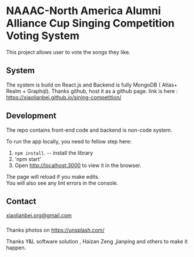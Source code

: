 # NAAAC-North America Alumni Alliance Cup Singing Competition Voting System

This project allows user to vote the songs they like.

## System
The system is build on React.js and Backend is fully MongoDB ( Atlas+ Realm + Graphql).
Thanks github, host it as a github page. link is here : https://xiaolianbei.github.io/sining-competition/

## Development
The repo contains front-end code and backend is non-code system. 

To run the app locally, you need to fellow step here:

1. `npm install`. -- install the library
2. 'npm start' 
3.  Open [http://localhost:3000](http://localhost:3000) to view it in the browser.

The page will reload if you make edits.<br />
You will also see any lint errors in the console.

## Contact
xiaolianbei.org@gmail.com

###
Thanks photos on https://unsplash.com/

Thanks Y&L software solution , Haizan Zeng ,jianping and others to make it happen. 
